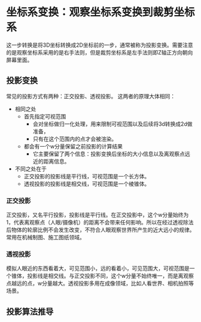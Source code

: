 # 坐标系变换：观察坐标系变换到裁剪坐标系
这一步转换是将3D坐标转换成2D坐标前的一步，通常被称为投影变换。需要注意的是观察坐标系采用的是右手法则，但是裁剪坐标系是左手法则即Z轴正方向朝向屏幕里面。
## 投影变换
常见的投影方式有两种：正交投影、透视投影。
这两者的原理大体相同：

- 相同之处
   - 首先指定可视范围
      - 会对坐标做归一化处理，用来限制可视范围以及后续将3d转换成2d做准备，
      - 只有在这个范围内的点才会被渲染。
   - 都会有一个w分量保留之前投影的计算结果
      - 它主要保留了两个信息：投影变换后坐标的大小信息以及离观察点远近的距离信息。
- 不同之处在于
   - 正交投影的投影线是平行线，可视范围是一个长方体。
   - 透视投影的投影线是相交线，可视范围是一个棱锥体。
### 正交投影
正交投影，又名平行投影，投影线是平行线。在正交投影中，这个w分量始终为1，代表离观察点（人眼/摄像机）的距离不会带来任何影响。所以在经过透视除法后物体的轮廓比例不会发生改变，不符合人眼观察世界所产生的近大远小的规律。常用在机械制图、施工图纸领域。
### 透视投影
模拟人眼近的东西看着大，可见范围小，远的看着小，可见范围大，可视范围是一个锥体，投影线是相交线。与正交投影不同，这个w分量不始终唯一，而是离观察点越远的点，w分量越大。透视投影多用在成像领域，比如人看世界、相机拍照等场景。
## 投影算法推导


